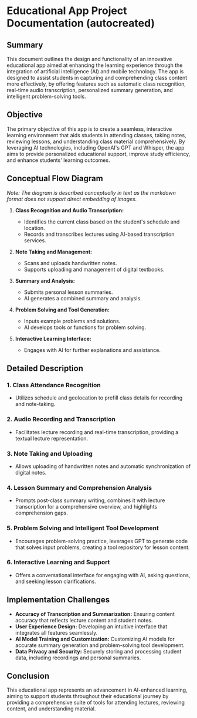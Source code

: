 # Educational App Project Documentation (autocreated)

## Summary

This document outlines the design and functionality of an innovative educational app aimed at enhancing the learning experience through the integration of artificial intelligence (AI) and mobile technology. The app is designed to assist students in capturing and comprehending class content more effectively, by offering features such as automatic class recognition, real-time audio transcription, personalized summary generation, and intelligent problem-solving tools.

## Objective

The primary objective of this app is to create a seamless, interactive learning environment that aids students in attending classes, taking notes, reviewing lessons, and understanding class material comprehensively. By leveraging AI technologies, including OpenAI's GPT and Whisper, the app aims to provide personalized educational support, improve study efficiency, and enhance students' learning outcomes.

## Conceptual Flow Diagram

*Note: The diagram is described conceptually in text as the markdown format does not support direct embedding of images.*

1. **Class Recognition and Audio Transcription:**
   - Identifies the current class based on the student's schedule and location.
   - Records and transcribes lectures using AI-based transcription services.

2. **Note Taking and Management:**
   - Scans and uploads handwritten notes.
   - Supports uploading and management of digital textbooks.

3. **Summary and Analysis:**
   - Submits personal lesson summaries.
   - AI generates a combined summary and analysis.

4. **Problem Solving and Tool Generation:**
   - Inputs example problems and solutions.
   - AI develops tools or functions for problem solving.

5. **Interactive Learning Interface:**
   - Engages with AI for further explanations and assistance.

## Detailed Description

### 1. Class Attendance Recognition
- Utilizes schedule and geolocation to prefill class details for recording and note-taking.

### 2. Audio Recording and Transcription
- Facilitates lecture recording and real-time transcription, providing a textual lecture representation.

### 3. Note Taking and Uploading
- Allows uploading of handwritten notes and automatic synchronization of digital notes.

### 4. Lesson Summary and Comprehension Analysis
- Prompts post-class summary writing, combines it with lecture transcription for a comprehensive overview, and highlights comprehension gaps.

### 5. Problem Solving and Intelligent Tool Development
- Encourages problem-solving practice, leverages GPT to generate code that solves input problems, creating a tool repository for lesson content.

### 6. Interactive Learning and Support
- Offers a conversational interface for engaging with AI, asking questions, and seeking lesson clarifications.

## Implementation Challenges

- **Accuracy of Transcription and Summarization:** Ensuring content accuracy that reflects lecture content and student notes.
- **User Experience Design:** Developing an intuitive interface that integrates all features seamlessly.
- **AI Model Training and Customization:** Customizing AI models for accurate summary generation and problem-solving tool development.
- **Data Privacy and Security:** Securely storing and processing student data, including recordings and personal summaries.

## Conclusion

This educational app represents an advancement in AI-enhanced learning, aiming to support students throughout their educational journey by providing a comprehensive suite of tools for attending lectures, reviewing content, and understanding material.
